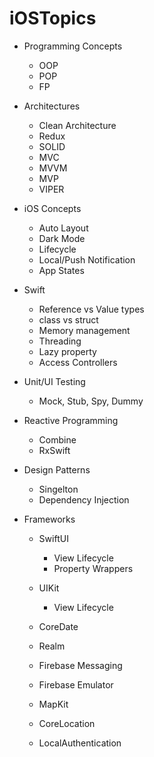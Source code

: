 # iOSTopics


- Programming Concepts
  - OOP
  - POP
  - FP
  
- Architectures
  - Clean Architecture
  - Redux
  - SOLID
  - MVC
  - MVVM
  - MVP
  - VIPER
  
- iOS Concepts
  - Auto Layout
  - Dark Mode
  - Lifecycle
  - Local/Push Notification
  - App States
  
- Swift
  - Reference vs Value types
  - class vs struct
  - Memory management
  - Threading
  - Lazy property
  - Access Controllers

- Unit/UI Testing
  - Mock, Stub, Spy, Dummy

- Reactive Programming
  - Combine
  - RxSwift
  
- Design Patterns
  - Singelton
  - Dependency Injection
  
- Frameworks
  - SwiftUI
    - View Lifecycle
    - Property Wrappers
  
  - UIKit
    - View Lifecycle
  
  - CoreDate
  - Realm
  - Firebase Messaging
  - Firebase Emulator
  - MapKit
  - CoreLocation
  - LocalAuthentication




